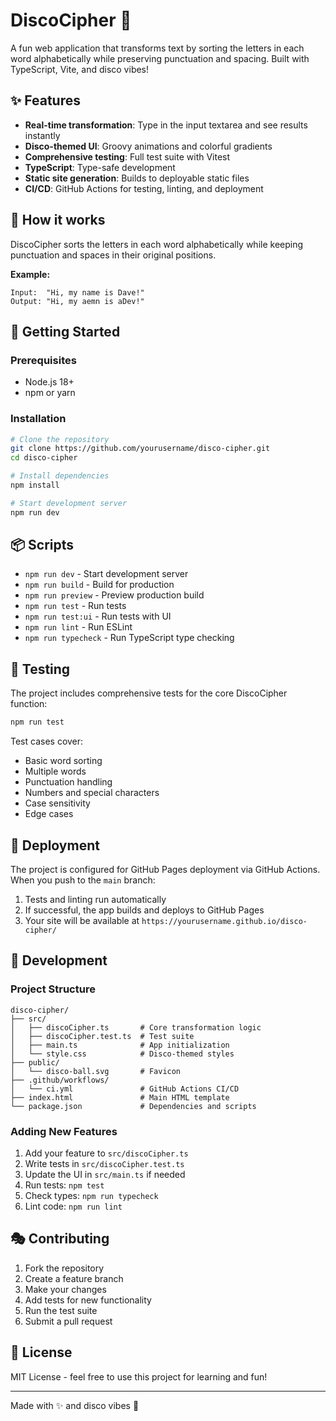 # DiscoCipher 🪩

A fun web application that transforms text by sorting the letters in each word alphabetically while preserving punctuation and spacing. Built with TypeScript, Vite, and disco vibes!

## ✨ Features

- **Real-time transformation**: Type in the input textarea and see results instantly
- **Disco-themed UI**: Groovy animations and colorful gradients
- **Comprehensive testing**: Full test suite with Vitest
- **TypeScript**: Type-safe development
- **Static site generation**: Builds to deployable static files
- **CI/CD**: GitHub Actions for testing, linting, and deployment

## 🕺 How it works

DiscoCipher sorts the letters in each word alphabetically while keeping punctuation and spaces in their original positions.

**Example:**
```
Input:  "Hi, my name is Dave!"
Output: "Hi, my aemn is aDev!"
```

## 🚀 Getting Started

### Prerequisites

- Node.js 18+
- npm or yarn

### Installation

```bash
# Clone the repository
git clone https://github.com/yourusername/disco-cipher.git
cd disco-cipher

# Install dependencies
npm install

# Start development server
npm run dev
```

## 📦 Scripts

- `npm run dev` - Start development server
- `npm run build` - Build for production
- `npm run preview` - Preview production build
- `npm run test` - Run tests
- `npm run test:ui` - Run tests with UI
- `npm run lint` - Run ESLint
- `npm run typecheck` - Run TypeScript type checking

## 🧪 Testing

The project includes comprehensive tests for the core DiscoCipher function:

```bash
npm run test
```

Test cases cover:
- Basic word sorting
- Multiple words
- Punctuation handling
- Numbers and special characters
- Case sensitivity
- Edge cases

## 🚀 Deployment

The project is configured for GitHub Pages deployment via GitHub Actions. When you push to the `main` branch:

1. Tests and linting run automatically
2. If successful, the app builds and deploys to GitHub Pages
3. Your site will be available at `https://yourusername.github.io/disco-cipher/`

## 🎨 Development

### Project Structure

```
disco-cipher/
├── src/
│   ├── discoCipher.ts       # Core transformation logic
│   ├── discoCipher.test.ts  # Test suite
│   ├── main.ts              # App initialization
│   └── style.css            # Disco-themed styles
├── public/
│   └── disco-ball.svg       # Favicon
├── .github/workflows/
│   └── ci.yml               # GitHub Actions CI/CD
├── index.html               # Main HTML template
└── package.json             # Dependencies and scripts
```

### Adding New Features

1. Add your feature to `src/discoCipher.ts`
2. Write tests in `src/discoCipher.test.ts`
3. Update the UI in `src/main.ts` if needed
4. Run tests: `npm test`
5. Check types: `npm run typecheck`
6. Lint code: `npm run lint`

## 🎭 Contributing

1. Fork the repository
2. Create a feature branch
3. Make your changes
4. Add tests for new functionality
5. Run the test suite
6. Submit a pull request

## 📝 License

MIT License - feel free to use this project for learning and fun!

---

Made with ✨ and disco vibes 🕺